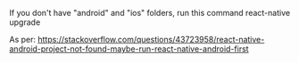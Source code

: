 If you don't have "android" and "ios" folders, run this command
react-native upgrade


As per: https://stackoverflow.com/questions/43723958/react-native-android-project-not-found-maybe-run-react-native-android-first
